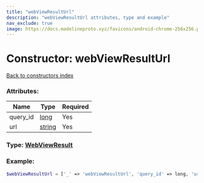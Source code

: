 ```yaml
---
title: "webViewResultUrl"
description: "webViewResultUrl attributes, type and example"
nav_exclude: true
image: https://docs.madelineproto.xyz/favicons/android-chrome-256x256.png
---
```

# Constructor: webViewResultUrl  
[Back to constructors index](/API_docs/constructors/index.html)



### Attributes:

| Name     |    Type       | Required |
|----------|---------------|----------|
|query\_id|[long](/API_docs/types/long.html) | Yes|
|url|[string](/API_docs/types/string.html) | Yes|



### Type: [WebViewResult](/API_docs/types/WebViewResult.html)


### Example:

```php
$webViewResultUrl = ['_' => 'webViewResultUrl', 'query_id' => long, 'url' => 'string'];
```  
